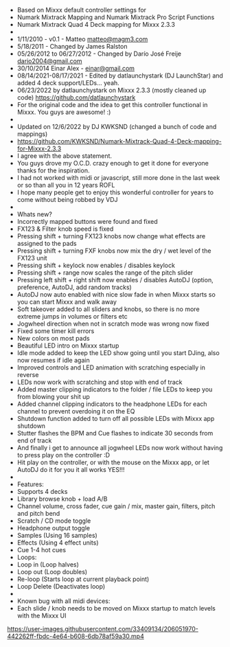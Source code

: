 - Based on Mixxx default controller settings for
- Numark Mixtrack Mapping and Numark Mixtrack Pro Script Functions
- Numark Mixtrack Quad 4 Deck mapping for Mixxx 2.3.3
-
- 1/11/2010 - v0.1 - Matteo <matteo@magm3.com>
- 5/18/2011 - Changed by James Ralston
- 05/26/2012 to 06/27/2012 - Changed by Darío José Freije <dario2004@gmail.com>
- 30/10/2014 Einar Alex - einar@gmail.com
- 08/14/2021-08/17/2021 - Edited by datlaunchystark (DJ LaunchStar) and added 4 deck support/LEDs... yeah.
- 06/23/2022 by datlaunchystark on Mixxx 2.3.3 (mostly cleaned up code) https://github.com/datlaunchystark
- For the original code and the idea to get this controller functional in Mixxx. You guys are awesome! :)
-
- Updated on 12/6/2022 by DJ KWKSND (changed a bunch of code and mappings)
- https://github.com/KWKSND/Numark-Mixtrack-Quad-4-Deck-mapping-for-Mixxx-2.3.3
- I agree with the above statement.
- You guys drove my O.C.D. crazy enough to get it done for everyone thanks for the inspiration.
- I had not worked with midi or javascript, still more done in the last week or so than all you in 12 years ROFL
- I hope many people get to enjoy this wonderful controller for years to come without being robbed by VDJ
-
- Whats new?
-  Incorrectly mapped buttons were found and fixed
-  FX123 & Filter knob speed is fixed
-  Pressing shift + turning FX123 knobs now change what effects are assigned to the pads
-  Pressing shift + turning FXF knobs now mix the dry / wet level of the FX123 unit
-  Pressing shift + keylock now enables / disables keylock
-  Pressing shift + range now scales the range of the pitch slider
-  Pressing left shift + right shift now enables / disables AutoDJ (option, preference, AutoDJ, add random tracks)
-  AutoDJ now auto enabled with nice slow fade in when Mixxx starts so you can start Mixxx and walk away
-  Soft takeover added to all sliders and knobs, so there is no more extreme jumps in volumes or filters etc
-  Jogwheel direction when not in scratch mode was wrong now fixed
-  Fixed some timer kill errors
-  New colors on most pads
-  Beautiful LED intro on Mixxx startup
-  Idle mode added to keep the LED show going until you start DJing, also now resumes if idle again
-  Improved controls and LED animation with scratching especially in reverse
-  LEDs now work with scratching and stop with end of track
-  Added master clipping indicators to the folder / file LEDs to keep you from blowing your shit up
-  Added channel clipping indicators to the headphone LEDs for each channel to prevent overdoing it on the EQ
-  Shutdown function added to turn off all possible LEDs with Mixxx app shutdown
-  Stutter flashes the BPM and Cue flashes to indicate 30 seconds from end of track
-  And finally i get to announce all jogwheel LEDs now work without having to press play on the controller :D
-  Hit play on the controller, or with the mouse on the Mixxx app, or let AutoDJ do it for you it all works YES!!!
-
- Features:
-  Supports 4 decks
-  Library browse knob + load A/B
-  Channel volume, cross fader, cue gain / mix, master gain, filters, pitch and pitch bend
-  Scratch / CD mode toggle
-  Headphone output toggle
-  Samples (Using 16 samples)
-  Effects (Using 4 effect units)
-  Cue 1-4 hot cues
-  Loops:
-   Loop in (Loop halves)
-   Loop out (Loop doubles)
-   Re-loop (Starts loop at current playback point)
-   Loop Delete (Deactivates loop)
-
- Known bug with all midi devices:
-  Each slide / knob needs to be moved on Mixxx startup to match levels with the Mixxx UI

https://user-images.githubusercontent.com/33409134/206051970-442262ff-fbdc-4e64-b608-6db78af59a30.mp4
